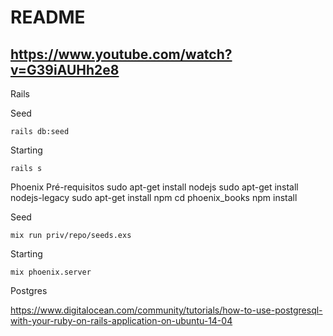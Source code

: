 # README

## https://www.youtube.com/watch?v=G39iAUHh2e8

Rails


Seed
```
rails db:seed
```

Starting
```
rails s
```

Phoenix
Pré-requisitos
sudo apt-get install nodejs
sudo apt-get install nodejs-legacy
sudo apt-get install npm
cd phoenix_books
npm install


Seed
```
mix run priv/repo/seeds.exs
```

Starting
```
mix phoenix.server
```

Postgres

https://www.digitalocean.com/community/tutorials/how-to-use-postgresql-with-your-ruby-on-rails-application-on-ubuntu-14-04
